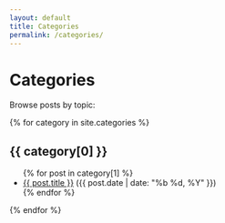 ```yaml
---
layout: default
title: Categories
permalink: /categories/
---
```


<div class="max-w-2xl mx-auto mt-12 mb-20 p-6 bg-white dark:bg-[#232937] border border-gray-200 dark:border-white/10 rounded-xl shadow-md">
  <h1 class="text-3xl font-bold text-gray-800 dark:text-gray-100 mb-4 text-center">Categories</h1>
  <p class="text-gray-600 dark:text-gray-300 mb-8 text-center">Browse posts by topic:</p>
  <div class="space-y-10">
    {% for category in site.categories %}
      <div>
        <h2 id="{{ category[0] | slugify }}" class="text-xl font-semibold text-gray-800 dark:text-gray-100 mb-3">
          <span class="inline-block bg-blue-100 dark:bg-blue-700 text-blue-800 dark:text-blue-300 px-3 py-1 rounded-full text-sm">{{ category[0] }}</span>
        </h2>
        <ul class="space-y-2 ml-4 border-l-2 border-gray-100 dark:border-white/10 pl-4">
          {% for post in category[1] %}
            <li class="relative">
              <span class="absolute left-[-18px] top-2 w-3 h-3 bg-blue-200 rounded-full border-2 border-white"></span>
              <a href="{{ post.url | relative_url }}" class="text-blue-700 hover:underline font-medium">{{ post.title }}</a>
              <span class="text-xs text-gray-400 ml-2">({{ post.date | date: "%b %d, %Y" }})</span>
            </li>
          {% endfor %}
        </ul>
      </div>
    {% endfor %}
  </div>
</div>
